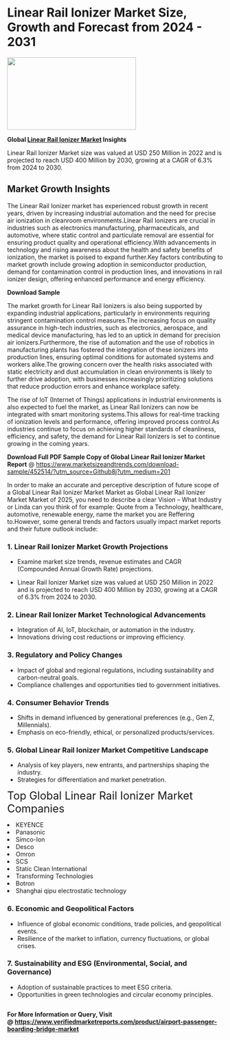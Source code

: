 <H1>Linear Rail Ionizer Market Size, Growth and Forecast from 2024 - 2031</H1><img class="aligncenter size-medium wp-image-584254" src="https://thirdeyenews.in/wp-content/uploads/2024/09/Global-Market-Research-300x168.jpeg" alt="" width="300" height="168" /><p><strong>Global&nbsp;<a href="https://www.marketsizeandtrends.com/download-sample/452514/?utm_source=Github8j?utm_medium=201">Linear Rail Ionizer Market</a> Insights</strong></p><p>Linear Rail Ionizer Market size was valued at USD 250 Million in 2022 and is projected to reach USD 400 Million by 2030, growing at a CAGR of 6.3% from 2024 to 2030.</p><p><h2>Market Growth Insights</h2> <p>The Linear Rail Ionizer market has experienced robust growth in recent years, driven by increasing industrial automation and the need for precise air ionization in cleanroom environments.Linear Rail Ionizers are crucial in industries such as electronics manufacturing, pharmaceuticals, and automotive, where static control and particulate removal are essential for ensuring product quality and operational efficiency.With advancements in technology and rising awareness about the health and safety benefits of ionization, the market is poised to expand further.Key factors contributing to market growth include growing adoption in semiconductor production, demand for contamination control in production lines, and innovations in rail ionizer design, offering enhanced performance and energy efficiency.</p> <p><strong>Download Sample</strong></p> <p>The market growth for Linear Rail Ionizers is also being supported by expanding industrial applications, particularly in environments requiring stringent contamination control measures.The increasing focus on quality assurance in high-tech industries, such as electronics, aerospace, and medical device manufacturing, has led to an uptick in demand for precision air ionizers.Furthermore, the rise of automation and the use of robotics in manufacturing plants has fostered the integration of these ionizers into production lines, ensuring optimal conditions for automated systems and workers alike.The growing concern over the health risks associated with static electricity and dust accumulation in clean environments is likely to further drive adoption, with businesses increasingly prioritizing solutions that reduce production errors and enhance workplace safety.<p>The rise of IoT (Internet of Things) applications in industrial environments is also expected to fuel the market, as Linear Rail Ionizers can now be integrated with smart monitoring systems.This allows for real-time tracking of ionization levels and performance, offering improved process control.As industries continue to focus on achieving higher standards of cleanliness, efficiency, and safety, the demand for Linear Rail Ionizers is set to continue growing in the coming years.</p> <p><span class=""><strong>Download Full PDF Sample Copy of Global Linear Rail Ionizer Market Report</strong> @ <a href="https://www.marketsizeandtrends.com/download-sample/452514/?utm_source=Github8j?utm_medium=201" target="_blank">https://www.marketsizeandtrends.com/download-sample/452514/?utm_source=Github8j?utm_medium=201</a></span></p><p>In order to make an accurate and perceptive description of future scope of a Global&nbsp;Linear Rail Ionizer Market Market as Global&nbsp;Linear Rail Ionizer Market Market of 2025, you need to describe a clear Vision &ndash; What Industry or Linda can you think of for example: Quote from a Technology, healthcare, automotive, renewable energy, name the market you are Reffering to.However, some general trends and factors usually impact market reports and their future outlook include:</p><h3>1.&nbsp;<strong>Linear Rail Ionizer Market Growth Projections</strong></h3><ul><li>Examine market size trends, revenue estimates and CAGR (Compounded Annual Growth Rate) projections.</li><li><p>Linear Rail Ionizer Market size was valued at USD 250 Million in 2022 and is projected to reach USD 400 Million by 2030, growing at a CAGR of 6.3% from 2024 to 2030.</p></li></ul><h3>2.&nbsp;<strong>Linear Rail Ionizer Market Technological Advancements</strong></h3><ul><li>Integration of AI, IoT, blockchain, or automation in the industry.</li><li>Innovations driving cost reductions or improving efficiency.</li></ul><h3>3.&nbsp;<strong>Regulatory and Policy Changes</strong></h3><ul><li>Impact of global and regional regulations, including sustainability and carbon-neutral goals.</li><li>Compliance challenges and opportunities tied to government initiatives.</li></ul><h3>4.&nbsp;<strong>Consumer Behavior Trends</strong></h3><ul><li>Shifts in demand influenced by generational preferences (e.g., Gen Z, Millennials).</li><li>Emphasis on eco-friendly, ethical, or personalized products/services.</li></ul><h3>5.&nbsp;<strong>Global Linear Rail Ionizer Market Competitive Landscape</strong></h3><ul><li>Analysis of key players, new entrants, and partnerships shaping the industry.</li><li>Strategies for differentiation and market penetration.</li></ul><p data-pm-slice="1 1 []"><span style="color: inherit; font-family: inherit; font-size: 25px;">Top Global Linear Rail Ionizer Market Companies</span></p><div class="" data-test-id=""><p><li>KEYENCE</li><li> Panasonic</li><li> Simco-Ion</li><li> Desco</li><li> Omron</li><li> SCS</li><li> Static Clean International</li><li> Transforming Technologies</li><li> Botron</li><li> Shanghai qipu electrostatic technology</li></p></div><h3>6.&nbsp;<strong>Economic and Geopolitical Factors</strong></h3><ul><li>Influence of global economic conditions, trade policies, and geopolitical events.</li><li>Resilience of the market to inflation, currency fluctuations, or global crises.</li></ul><h3>7.&nbsp;<strong>Sustainability and ESG (Environmental, Social, and Governance)</strong></h3><ul><li>Adoption of sustainable practices to meet ESG criteria.</li><li>Opportunities in green technologies and circular economy principles.</li></ul><h2><strong style="font-size: 14px;">For More Information or Query, Visit @&nbsp;</strong><a style="background-color: #ffffff; font-size: 14px;" href="https://www.marketsizeandtrends.com/report/linear-rail-ionizer-market/" target="_blank">https://www.verifiedmarketreports.com/product/airport-passenger-boarding-bridge-market</a></h2>